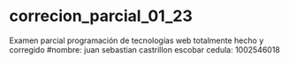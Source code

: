 # correcion_parcial_01_23
Examen parcial programación de tecnologías web totalmente hecho y corregido
#nombre: juan sebastian castrillon escobar cedula: 1002546018
